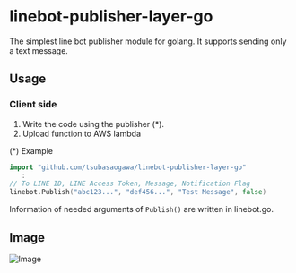 # linebot-publisher-layer-go

The simplest line bot publisher module for golang. It supports sending only a text message.

## Usage

<!--
### Layer side

1. `make`
1. Upload zip includes binary to AWS Lambda Layer
-->

### Client side

1. Write the code using the publisher (*).
1. Upload function to AWS lambda

(*) Example

```go
import "github.com/tsubasaogawa/linebot-publisher-layer-go"
   :
// To LINE ID, LINE Access Token, Message, Notification Flag
linebot.Publish("abc123...", "def456...", "Test Message", false)
```

Information of needed arguments of `Publish()` are written in linebot.go.

## Image

![Image](https://raw.githubusercontent.com/tsubasaogawa/linebot-publisher-layer-go/images/image.png)
